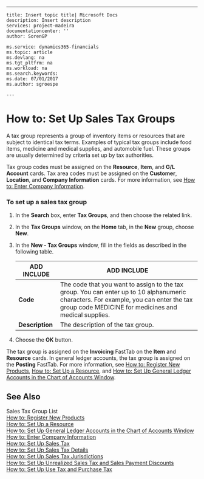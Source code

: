 ---
    title: Insert topic title| Microsoft Docs
    description: Insert description
    services: project-madeira
    documentationcenter: ''
    author: SorenGP

    ms.service: dynamics365-financials
    ms.topic: article
    ms.devlang: na
    ms.tgt_pltfrm: na
    ms.workload: na
    ms.search.keywords:
    ms.date: 07/01/2017
    ms.author: sgroespe

    ---
# How to: Set Up Sales Tax Groups
A tax group represents a group of inventory items or resources that are subject to identical tax terms. Examples of typical tax groups include food items, medicine and medical supplies, and automobile fuel. These groups are usually determined by criteria set up by tax authorities.  
  
 Tax group codes must be assigned on the **Resource**, **Item**, and **G\/L Account** cards. Tax area codes must be assigned on the **Customer**, **Location**, and **Company Information** cards. For more information, see [How to: Enter Company Information](../../Finance/how-to-enter-company-information.md).  
  
### To set up a sales tax group  
  
1.  In the **Search** box, enter **Tax Groups**, and then choose the related link.  
  
2.  In the **Tax Groups** window, on the **Home** tab, in the **New** group, choose **New**.  
  
3.  In the **New \- Tax Groups** window, fill in the fields as described in the following table.  
  
    |ADD INCLUDE<!--[!INCLUDE[bp_tablefield](../../ApplicationDesign/includes/bp_tablefield_md.md)]-->|ADD INCLUDE<!--[!INCLUDE[bp_tabledescription](../../ApplicationDesign/includes/bp_tabledescription_md.md)]-->|  
    |---------------------------------|---------------------------------------|  
    |**Code**|The code that you want to assign to the tax group. You can enter up to 10 alphanumeric characters. For example, you can enter the tax group code MEDICINE for medicines and medical supplies.|  
    |**Description**|The description of the tax group.|  
  
4.  Choose the **OK** button.  
  
 The tax group is assigned on the **Invoicing** FastTab on the **Item** and **Resource** cards. In general ledger accounts, the tax group is assigned on the **Posting** FastTab. For more information, see [How to: Register New Products](../../DesignAndEngineering/how-to-register-new-products.md), [How to: Set Up a Resource](../../ResourcePlanning/how-to-set-up-a-resource.md), and [How to: Set Up General Ledger Accounts in the Chart of Accounts Window](../../Finance/how-to-set-up-general-ledger-accounts-in-the-chart-of-accounts-window.md).  
  
## See Also  
 Sales Tax Group List   
 [How to: Register New Products](../../DesignAndEngineering/how-to-register-new-products.md)   
 [How to: Set Up a Resource](../../ResourcePlanning/how-to-set-up-a-resource.md)   
 [How to: Set Up General Ledger Accounts in the Chart of Accounts Window](../../Finance/how-to-set-up-general-ledger-accounts-in-the-chart-of-accounts-window.md)   
 [How to: Enter Company Information](../../Finance/how-to-enter-company-information.md)   
 [How to: Set Up Sales Tax](../../LocalFunctionalityForMicrosoftDynamicsNav2016/Canada/how-to-set-up-sales-tax.md)   
 [How to: Set Up Sales Tax Details](../../LocalFunctionalityForMicrosoftDynamicsNav2016/Canada/how-to-set-up-sales-tax-details.md)   
 [How to: Set Up Sales Tax Jurisdictions](../../LocalFunctionalityForMicrosoftDynamicsNav2016/Canada/how-to-set-up-sales-tax-jurisdictions.md)   
 [How to: Set Up Unrealized Sales Tax and Sales Payment Discounts](../../LocalFunctionalityForMicrosoftDynamicsNav2016/Canada/how-to-set-up-unrealized-sales-tax-and-sales-payment-discounts.md)   
 [How to: Set Up Use Tax and Purchase Tax](../../LocalFunctionalityForMicrosoftDynamicsNav2016/Canada/how-to-set-up-use-tax-and-purchase-tax.md)